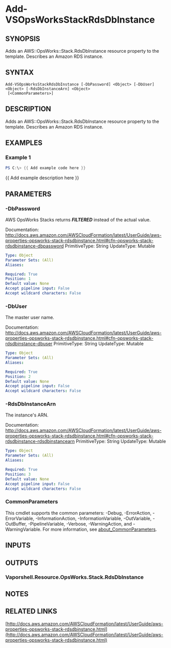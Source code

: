 # Add-VSOpsWorksStackRdsDbInstance

## SYNOPSIS
Adds an AWS::OpsWorks::Stack.RdsDbInstance resource property to the template.
Describes an Amazon RDS instance.

## SYNTAX

```
Add-VSOpsWorksStackRdsDbInstance [-DbPassword] <Object> [-DbUser] <Object> [-RdsDbInstanceArn] <Object>
 [<CommonParameters>]
```

## DESCRIPTION
Adds an AWS::OpsWorks::Stack.RdsDbInstance resource property to the template.
Describes an Amazon RDS instance.

## EXAMPLES

### Example 1
```powershell
PS C:\> {{ Add example code here }}
```

{{ Add example description here }}

## PARAMETERS

### -DbPassword
AWS OpsWorks Stacks returns *****FILTERED***** instead of the actual value.

Documentation: http://docs.aws.amazon.com/AWSCloudFormation/latest/UserGuide/aws-properties-opsworks-stack-rdsdbinstance.html#cfn-opsworks-stack-rdsdbinstance-dbpassword
PrimitiveType: String
UpdateType: Mutable

```yaml
Type: Object
Parameter Sets: (All)
Aliases:

Required: True
Position: 1
Default value: None
Accept pipeline input: False
Accept wildcard characters: False
```

### -DbUser
The master user name.

Documentation: http://docs.aws.amazon.com/AWSCloudFormation/latest/UserGuide/aws-properties-opsworks-stack-rdsdbinstance.html#cfn-opsworks-stack-rdsdbinstance-dbuser
PrimitiveType: String
UpdateType: Mutable

```yaml
Type: Object
Parameter Sets: (All)
Aliases:

Required: True
Position: 2
Default value: None
Accept pipeline input: False
Accept wildcard characters: False
```

### -RdsDbInstanceArn
The instance's ARN.

Documentation: http://docs.aws.amazon.com/AWSCloudFormation/latest/UserGuide/aws-properties-opsworks-stack-rdsdbinstance.html#cfn-opsworks-stack-rdsdbinstance-rdsdbinstancearn
PrimitiveType: String
UpdateType: Mutable

```yaml
Type: Object
Parameter Sets: (All)
Aliases:

Required: True
Position: 3
Default value: None
Accept pipeline input: False
Accept wildcard characters: False
```

### CommonParameters
This cmdlet supports the common parameters: -Debug, -ErrorAction, -ErrorVariable, -InformationAction, -InformationVariable, -OutVariable, -OutBuffer, -PipelineVariable, -Verbose, -WarningAction, and -WarningVariable. For more information, see [about_CommonParameters](http://go.microsoft.com/fwlink/?LinkID=113216).

## INPUTS

## OUTPUTS

### Vaporshell.Resource.OpsWorks.Stack.RdsDbInstance
## NOTES

## RELATED LINKS

[http://docs.aws.amazon.com/AWSCloudFormation/latest/UserGuide/aws-properties-opsworks-stack-rdsdbinstance.html](http://docs.aws.amazon.com/AWSCloudFormation/latest/UserGuide/aws-properties-opsworks-stack-rdsdbinstance.html)

